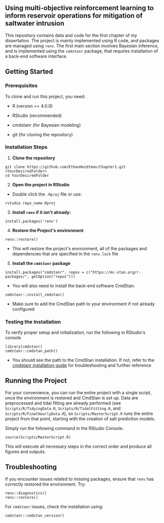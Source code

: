 ## Using multi-objective reinforcement learning to inform reservoir operations for mitigation of saltwater intrusion

This repository contains data and code for the first chapter of my dissertation. The project is mainly implemented using R code, and packages are managed using `renv`. The first main section involves Bayesian inference, and is implemented using the `cmdstanr` package, that requires installation of a back-end software interface.

## Getting Started

### Prerequisites

To clone and run this project, you need:

-   R (version \>= 4.0.0)

-   RStudio (recommended)

-   cmdstanr (for Bayesian modeling)

-   git (for cloning the repository)

### Installation Steps

1.  **Clone the repository**

```{bash}
git clone https://github.com/EthanHeidtman/Chapter1.git <YourDesiredFolder>
cd YourDesiredFolder
```

2.  **Open the project in RStudio**

-   Double click the `.Rproj` file or use:

```{bash}
rstudio repo_name.Rproj
```

3.  **Install `renv` if it isn't already:**

```{r}
install.packages('renv')
```

4.  **Restore the Project's environment**

```{r}
renv::restore()
```

-   This will restore the project's environment, all of the packages and dependencies that are specified in the `renv.lock` file

5.  **Install the `cmdstanr` package**

```{r}
install.packages("cmdstanr", repos = c("https://mc-stan.org/r-packages/", getOption("repos")))
```

-   You will also need to install the back-end software CmdStan:

```{r}
cmdstanr::install_cmdstan()
```

-   Make sure to add the CmdStan path to your environment if not already configured

### Testing the Installation

To verify proper setup and initialization, run the following in RStudio's console

```{r}
library(cmdstanr)
cmdstanr::cmdstan_path()
```

-   You should see the path to the CmdStan installation. If not, refer to the [cmdstanr installation guide](https://mc-stan.org/cmdstanr/articles/cmdstanr.html) for troubleshooting and further reference

## Running the Project

For your convenience, you can run the entire project with a single script, once the environment is restored and CmdStan is set up. Data are preprocessed and tidal fitting are already performed (see `Scripts/R/TidyingData.R`, `Scripts/R/TidalFitting.R`, and `Scripts/R/FinalHourlyData.R`), so `Scripts/MasterScript.R` runs the entire project from that point, starting with the creation of salt prediction models.

Simply run the following command in the RStudio Console:

```{r}
source(Scripts/MasterScript.R)
```

This will execute all necessary steps in the correct order and produce all figures and outputs.

## Troubleshooting

If you encounter issues related to missing packages, ensure that `renv` has correctly restored the environment. Try:

```{r}
renv::diagnostics()
renv::restore()
```

For `cmdstanr` issues, check the installation using:

```{r}
cmdstanr::cmdstan_version()
```
